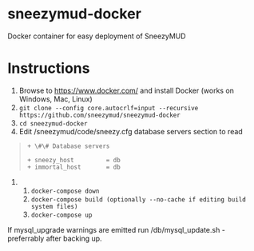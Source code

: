 # sneezymud-docker
Docker container for easy deployment of SneezyMUD

Instructions
============

1. Browse to https://www.docker.com/ and install Docker (works on Windows, Mac, Linux)
1. `git clone --config core.autocrlf=input --recursive https://github.com/sneezymud/sneezymud-docker`
1. `cd sneezymud-docker`
1. Edit /sneezymud/code/sneezy.cfg database servers section to read
  >     + \#\# Database servers
  >
  >     + sneezy_host         = db
  >     + immortal_host       = db
1. 1. `docker-compose down`
   1. `docker-compose build (optionally --no-cache if editing build system files)`
   1. `docker-compose up`

If mysql_upgrade warnings are emitted run /db/mysql_update.sh - preferrably after backing up.
